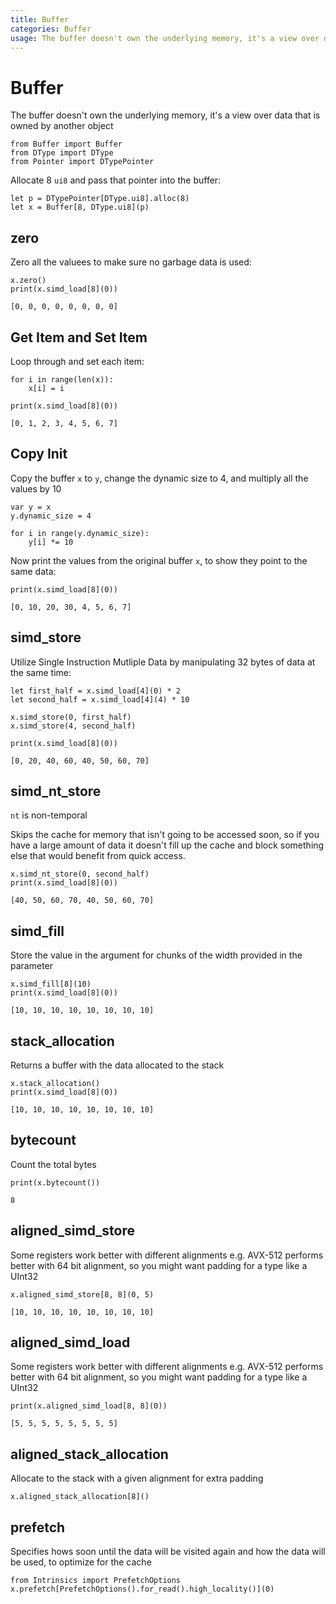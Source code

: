 ```yaml
---
title: Buffer
categories: Buffer
usage: The buffer doesn't own the underlying memory, it's a view over data that is owned by another object
---
```


# Buffer

The buffer doesn't own the underlying memory, it's a view over data that is owned by another object


```mojo
from Buffer import Buffer
from DType import DType
from Pointer import DTypePointer
```

Allocate 8 `ui8` and pass that pointer into the buffer:


```mojo
let p = DTypePointer[DType.ui8].alloc(8)
let x = Buffer[8, DType.ui8](p)
```

## zero
Zero all the valuees to make sure no garbage data is used:


```mojo
x.zero()
print(x.simd_load[8](0))
```

    [0, 0, 0, 0, 0, 0, 0, 0]


## Get Item and Set Item
Loop through and set each item:


```mojo
for i in range(len(x)):
    x[i] = i

print(x.simd_load[8](0))
```

    [0, 1, 2, 3, 4, 5, 6, 7]


## Copy Init

Copy the buffer `x` to `y`, change the dynamic size to 4, and multiply all the values by 10


```mojo
var y = x
y.dynamic_size = 4

for i in range(y.dynamic_size):
    y[i] *= 10 
```

Now print the values from the original buffer `x`, to show they point to the same data:


```mojo
print(x.simd_load[8](0))
```

    [0, 10, 20, 30, 4, 5, 6, 7]


## simd_store
Utilize Single Instruction Mutliple Data by manipulating 32 bytes of data at the same time:


```mojo
let first_half = x.simd_load[4](0) * 2
let second_half = x.simd_load[4](4) * 10

x.simd_store(0, first_half)
x.simd_store(4, second_half)

print(x.simd_load[8](0))
```

    [0, 20, 40, 60, 40, 50, 60, 70]


## simd_nt_store
`nt` is non-temporal

Skips the cache for memory that isn't going to be accessed soon, so if you have a large amount of data it doesn't fill up the cache and block something else that would benefit from quick access.


```mojo
x.simd_nt_store(0, second_half)
print(x.simd_load[8](0))
```

    [40, 50, 60, 70, 40, 50, 60, 70]


## simd_fill
Store the value in the argument for chunks of the width provided in the parameter


```mojo
x.simd_fill[8](10)
print(x.simd_load[8](0))
```

    [10, 10, 10, 10, 10, 10, 10, 10]


## stack_allocation
Returns a buffer with the data allocated to the stack


```mojo
x.stack_allocation()
print(x.simd_load[8](0))
```

    [10, 10, 10, 10, 10, 10, 10, 10]


## bytecount
Count the total bytes


```mojo
print(x.bytecount())
```

    8


## aligned_simd_store
Some registers work better with different alignments e.g. AVX-512 performs better with 64 bit alignment, so you might want padding for a type like a UInt32


```mojo
x.aligned_simd_store[8, 8](0, 5)
```

    [10, 10, 10, 10, 10, 10, 10, 10]


## aligned_simd_load
Some registers work better with different alignments e.g. AVX-512 performs better with 64 bit alignment, so you might want padding for a type like a UInt32


```mojo
print(x.aligned_simd_load[8, 8](0))
```

    [5, 5, 5, 5, 5, 5, 5, 5]


## aligned_stack_allocation
Allocate to the stack with a given alignment for extra padding


```mojo
x.aligned_stack_allocation[8]()
```

## prefetch
Specifies hows soon until the data will be visited again and how the data will be used, to optimize for the cache


```mojo
from Intrinsics import PrefetchOptions
x.prefetch[PrefetchOptions().for_read().high_locality()](0)
```

